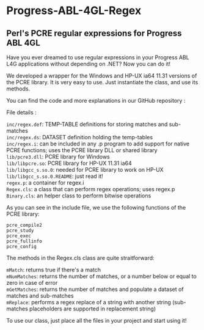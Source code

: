 # Progress-ABL-4GL-Regex
## Perl's PCRE regular expressions for Progress ABL 4GL

Have you ever dreamed to use regular expressions in your Progress ABL L4G applications without depending on .NET? Now you can do it!

We developed a wrapper for the Windows and HP-UX ia64 11.31 versions of the PCRE library. It is very easy to use. Just instantiate the class, and use its methods.

You can find the code and more explanations in our GitHub repository :

File details :

`inc/regex.def`: TEMP-TABLE definitions for storing matches and sub-matches  
`inc/regex.ds`: DATASET definition holding the temp-tables  
`inc/regex.i`: can be included in any .p program to add support for native PCRE functions; uses the PCRE library DLL or shared library  
`lib/pcre3.dll`: PCRE library for Windows  
`lib/libpcre.so`: PCRE library for HP-UX 11.31 ia64  
`lib/libgcc_s.so.0`: needed for PCRE library to work on HP-UX  
`lib/libgcc_s.so.0.README`: just read it!  
`regex.p`: a container for regex.i  
`Regex.cls`: a class that can perform regex operations; uses regex.p  
`Binary.cls`: an helper class to perform bitwise operations  

As you can see in the include file, we use the following functions of the PCRE library:

`pcre_compile2`  
`pcre_study`  
`pcre_exec`  
`pcre_fullinfo`  
`pcre_config`  

The methods in the Regex.cls class are quite straitforward:

`mMatch`: returns true if there's a match  
`mNumMatches`: returns the number of matches, or a number below or equal to zero in case of error  
`mGetMatches`: returns the number of matches and populate a dataset of matches and sub-matches  
`mReplace`: performs a regex replace of a string with another string (sub-matches placeholders are supported in replacement string)  

To use our class, just place all the files in your project and start using it!
